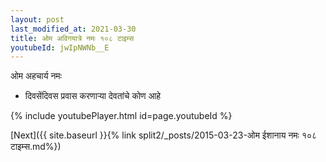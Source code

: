 ```yaml
---
layout: post
last_modified_at: 2021-03-30
title: ओम अविगयात्रे नमः १०८ टाइम्स
youtubeId: jwIpNWNb__E
---
```

 
 
 ओम अहचार्य नमः  
 
 -  दिवसेंदिवस प्रवास करणार्‍या देवतांचे कोण आहे 
 
  
 
  
 
 
 
 
 
 


{% include youtubePlayer.html id=page.youtubeId %}
 
[Next]({{ site.baseurl }}{% link  split2/_posts/2015-03-23-ओम ईशानाय नमः १०८ टाइम्स.md%})
 
